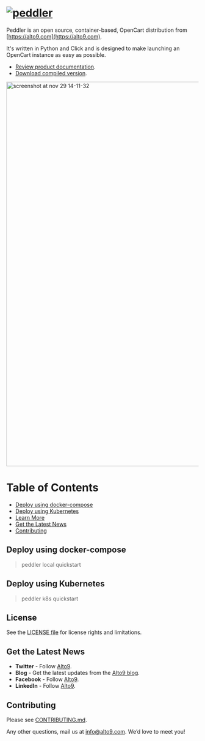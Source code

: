 # [![peddler](https://user-images.githubusercontent.com/33878967/33095422-7c8aa7a4-ceb8-11e7-810a-4b261fdff6d6.png)](https://alto9.com)

Peddler is an open source, container-based, OpenCart distribution from [https://alto9.com](https://alto9.com).

It's written in Python and Click and is designed to make launching an OpenCart instance as easy as possible.

- [Review product documentation](http://www.alto9.com/peddler/docs).
- [Download compiled version](https://www.alto9.com/peddler/download).

<img width="1006" alt="screenshot at nov 29 14-11-32" src="https://user-images.githubusercontent.com/13119842/56807911-1bf66f00-67fe-11e9-9b7b-96ce9ceab645.png">

Table of Contents
=================

  * [Deploy using docker-compose](#deploy-using-docker-compose)
  * [Deploy using Kubernetes](#deploy-using-kubernetes)
  * [Learn More](#learn-more)
  * [Get the Latest News](#get-the-latest-news)
  * [Contributing](#contributing)


## Deploy using docker-compose
> peddler local quickstart


## Deploy using Kubernetes
> peddler k8s quickstart

## License

See the [LICENSE file](LICENSE.txt) for license rights and limitations.

## Get the Latest News

- **Twitter** - Follow [Alto9](https://twitter.com/alto9).
- **Blog** - Get the latest updates from the [Alto9 blog](https://alto9.com/blog/).
- **Facebook** - Follow [Alto9](https://www.facebook.com/Alto9).
- **LinkedIn** - Follow [Alto9](https://www.linkedin.com/company/alto9/).

## Contributing
Please see [CONTRIBUTING.md](./CONTRIBUTING.md).

Any other questions, mail us at info@alto9.com. We’d love to meet you!